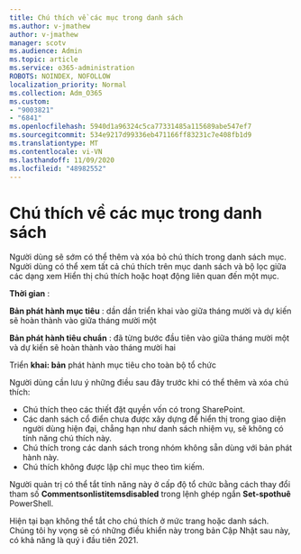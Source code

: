```yaml
---
title: Chú thích về các mục trong danh sách
ms.author: v-jmathew
author: v-jmathew
manager: scotv
ms.audience: Admin
ms.topic: article
ms.service: o365-administration
ROBOTS: NOINDEX, NOFOLLOW
localization_priority: Normal
ms.collection: Adm_O365
ms.custom:
- "9003821"
- "6841"
ms.openlocfilehash: 5940d1a96324c5ca77331485a115689abe547ef7
ms.sourcegitcommit: 534e9217d99336eb471166ff83231c7e408fb1d9
ms.translationtype: MT
ms.contentlocale: vi-VN
ms.lasthandoff: 11/09/2020
ms.locfileid: "48982552"
---
```

# <a name="comments-on-list-items"></a>Chú thích về các mục trong danh sách

Người dùng sẽ sớm có thể thêm và xóa bỏ chú thích trong danh sách mục. Người dùng có thể xem tất cả chú thích trên mục danh sách và bộ lọc giữa các dạng xem Hiển thị chú thích hoặc hoạt động liên quan đến một mục.

**Thời gian** :

**Bản phát hành mục tiêu** : dần dần triển khai vào giữa tháng mười và dự kiến sẽ hoàn thành vào giữa tháng mười một

**Bản phát hành tiêu chuẩn** : đã từng bước đầu tiên vào giữa tháng mười một và dự kiến sẽ hoàn thành vào tháng mười hai

Triển **khai: bản** phát hành mục tiêu cho toàn bộ tổ chức

Người dùng cần lưu ý những điều sau đây trước khi có thể thêm và xóa chú thích:

- Chú thích theo các thiết đặt quyền vốn có trong SharePoint.
- Các danh sách cổ điển chưa được xây dựng để hiển thị trong giao diện người dùng hiện đại, chẳng hạn như danh sách nhiệm vụ, sẽ không có tính năng chú thích này.
- Chú thích trong các danh sách trong nhóm không sẵn dùng với bản phát hành này.
- Chú thích không được lập chỉ mục theo tìm kiếm.

Người quản trị có thể tắt tính năng này ở cấp độ tổ chức bằng cách thay đổi tham số **Commentsonlistitemsdisabled** trong lệnh ghép ngắn **Set-spothuê** PowerShell.

Hiện tại bạn không thể tắt cho chú thích ở mức trang hoặc danh sách. Chúng tôi hy vọng sẽ có những điều khiển này trong bản Cập Nhật sau này, có khả năng là quý i đầu tiên 2021.
